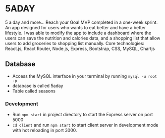 # 5ADAY

5 a day and more... Reach your Goal 
MVP completed in a one-week sprint. An app designed for users who wants to eat better and have a better lifestyle. I was able to modify the app to include a dashboard where the users can save the nutrition and calories data, and a shopping list that allow users to add groceries to shopping list manually.
Core technologies: React.js, React Router, Node.js, Express, Bootstrap, CSS, MySQL, Chartjs

## Database

- Access the MySQL interface in your terminal by running `mysql -u root -p`
- database is called 5aday
- Table called seasons


### Development

- Run `npm start` in project directory to start the Express server on port 5000
- `cd client` and run `npm start` to start client server in development mode with hot reloading in port 3000.
